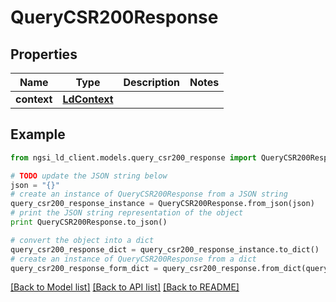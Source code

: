 # QueryCSR200Response


## Properties
Name | Type | Description | Notes
------------ | ------------- | ------------- | -------------
**context** | [**LdContext**](LdContext.md) |  | 

## Example

```python
from ngsi_ld_client.models.query_csr200_response import QueryCSR200Response

# TODO update the JSON string below
json = "{}"
# create an instance of QueryCSR200Response from a JSON string
query_csr200_response_instance = QueryCSR200Response.from_json(json)
# print the JSON string representation of the object
print QueryCSR200Response.to_json()

# convert the object into a dict
query_csr200_response_dict = query_csr200_response_instance.to_dict()
# create an instance of QueryCSR200Response from a dict
query_csr200_response_form_dict = query_csr200_response.from_dict(query_csr200_response_dict)
```
[[Back to Model list]](../README.md#documentation-for-models) [[Back to API list]](../README.md#documentation-for-api-endpoints) [[Back to README]](../README.md)


